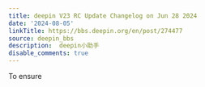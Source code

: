 ```yaml
---
title: deepin V23 RC Update Changelog on Jun 28 2024
date: '2024-08-05'
linkTitle: https://bbs.deepin.org/en/post/274477
source: deepin_bbs
description:  deepin小助手 
disable_comments: true
---
```

To ensure 
